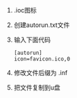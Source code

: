 1. .ioc图标

2. 创建autorun.txt文件

3. 输入下面代码

   ```
   [autorun]
   icon=favicon.ico,0
   ```

4. 修改文件后缀为 .inf

5. 把文件复制到u盘